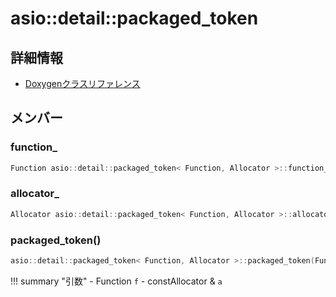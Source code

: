# asio::detail::packaged_token



## 詳細情報

- [Doxygenクラスリファレンス](https://lang-ship.com/reference/ESP32/latest/classasio_1_1detail_1_1packaged__token.html)

## メンバー

###  function_

```c
Function asio::detail::packaged_token< Function, Allocator >::function_
```


###  allocator_

```c
Allocator asio::detail::packaged_token< Function, Allocator >::allocator_
```


### packaged_token()



```c
asio::detail::packaged_token< Function, Allocator >::packaged_token(Function f, const Allocator &a)
```

!!! summary "引数"
	- Function `f` 
	- constAllocator & `a` 



